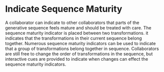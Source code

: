 # Indicate Sequence Maturity

A collaborator can indicate to other collaborators that parts of the generative sequence feels mature and should be treated with care. The sequence maturity indicator is placed between two transformations. it indicates that the transformations in their current sequence belong together. Numerous sequence maturity indicators can be used to indicate that a group of transformations belong together in sequence. Collaborators are still free to change the order of transformations in the sequence, but interactive cues are provided to indicate when changes can effect the sequence maturity indicators.